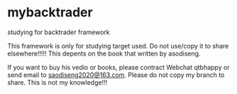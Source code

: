 # mybacktrader
studying for backtrader framework

This framework is only for studying target used. Do not use/copy it to share elsewhere!!!!!
This depents on the book that written by asodiseng.

If you want to buy his vedio or books, please contract Webchat qtbhappy or send email to saodiseng2020@163.com.
Please do not copy my branch to share. This is not my knowledge!!!
